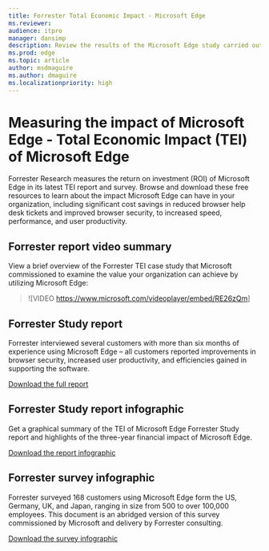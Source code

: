 ```yaml
---
title: Forrester Total Economic Impact - Microsoft Edge
ms.reviewer: 
audience: itpromanager: dansimp
description: Review the results of the Microsoft Edge study carried out by Forrester Research
ms.prod: edge
ms.topic: article
author: msdmaguire
ms.author: dmaguire
ms.localizationpriority: high
---
```

# Measuring the impact of Microsoft Edge - Total Economic Impact (TEI) of Microsoft Edge

Forrester Research measures the return on investment (ROI) of Microsoft Edge in its latest TEI report and survey. Browse and download these free resources to learn about the impact Microsoft Edge can have in your organization, including significant cost savings in reduced browser help desk tickets and improved browser security, to increased speed, performance, and user productivity.

## Forrester report video summary
View a brief overview of the Forrester TEI case study that Microsoft commissioned to examine the value your organization can achieve by utilizing Microsoft Edge: 

> ![VIDEO <https://www.microsoft.com/videoplayer/embed/RE26zQm>]

## Forrester Study report

Forrester interviewed several customers with more than six months of experience using Microsoft Edge – all customers reported improvements in browser security, increased user productivity, and efficiencies gained in supporting the software.

[Download the full report](https://www.microsoft.com/download/details.aspx?id=55847)

## Forrester Study report infographic
Get a graphical summary of the TEI of Microsoft Edge Forrester Study report and highlights of the three-year financial impact of Microsoft Edge.

[Download the report infographic](https://www.microsoft.com/download/details.aspx?id=55956)

## Forrester survey infographic

Forrester surveyed 168 customers using Microsoft Edge form the US, Germany, UK, and Japan, ranging in size from 500 to over 100,000 employees. This document is an abridged version of this survey commissioned by Microsoft and delivery by Forrester consulting.

[Download the survey infographic](https://www.microsoft.com/download/details.aspx?id=53892)
